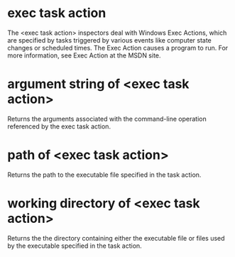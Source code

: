 # exec task action

The &lt;exec task action&gt; inspectors deal with Windows Exec Actions, which are specified by tasks triggered by various events like computer state changes or scheduled times. The Exec Action causes a program to run. For more information, see Exec Action at the MSDN site.

# argument string of &lt;exec task action&gt;

Returns the arguments associated with the command-line operation referenced by the exec task action.

# path of &lt;exec task action&gt;

Returns the path to the executable file specified in the task action.

# working directory of &lt;exec task action&gt;

Returns the the directory containing either the executable file or files used by the executable specified in the task action.
